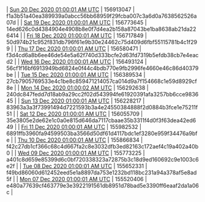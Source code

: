 | [Sun 20 Dec 2020 01:00:01 AM UTC]() | 156913047 | f1a3b51a40ea389939a0abcc56bb68959f29fcba007c3a6d0a7638562526a07d | 
| [Sat 19 Dec 2020 01:00:01 AM UTC]() | 156773645 | 14ed626c0d4384904e4908b8e0f7d4ea2b158a87043be1ba8638ab21da226414 | 
| [Fri 18 Dec 2020 01:00:01 AM UTC]() | 156717849 | 50d974b21c952f831db796f61e9b30e24462c75d409d6fbf55115781b4c1f299 | 
| [Thu 17 Dec 2020 01:00:01 AM UTC]() | 156580471 | f3d4cd6a8b6ee46de54e5a62f740d333bcfe2d63fd7319b5efdb38cb7e4eacd2 | 
| [Wed 16 Dec 2020 01:00:01 AM UTC]() | 156493124 | 56cf1f16bf6913949bd6824e0f44c4bdb770e9fb2996fe4660e46c86d40379be | 
| [Tue 15 Dec 2020 01:00:01 AM UTC]() | 156389534 | 27cb7905769533e4c1be8c859471214057ca014d9a7f154668c1e59d8929cf8e | 
| [Mon 14 Dec 2020 01:00:02 AM UTC]() | 156292638 | 240dc847fedd7d18ab9a29cc2f02d543994fe61920391afa3257bb6cce983645 | 
| [Sun 13 Dec 2020 01:00:01 AM UTC]() | 156228217 | 83963a3a3f73991494d7221593b3a4e24550384888f2d0884b3fce1e75211f51 | 
| [Sat 12 Dec 2020 01:00:01 AM UTC]() | 156055709 | 35e3805e2de62e1c0a0e815d646da7117cbaae35b3311f4d0f3f63dea42ed649 | 
| [Fri 11 Dec 2020 01:00:01 AM UTC]() | 155982532 | 6891ffb3960fa94599503ba3566d50df61d4117bdc1ef3280e959f34476a9bfe | 
| [Thu 10 Dec 2020 01:00:01 AM UTC]() | 155866834 | f42c27db1cf366c68c4d667fa2c8e3032dfb3ed82163c172aef4c19a402a40b0 | 
| [Wed 09 Dec 2020 01:00:01 AM UTC]() | 155773225 | a401c8d659e85399d6c0bf720338323a72875b3c18d9ed160692c9e1003c6e2f | 
| [Tue 08 Dec 2020 01:00:01 AM UTC]() | 155652331 | f49bd86060d612452eed5e1a8897da753e1232bd118bc231a94a378af5e8ad5f | 
| [Mon 07 Dec 2020 01:00:01 AM UTC]() | 155520406 | e480a77639cf463779e3e3922191561db8951d78bad5e3390ff6eaaf2da1a06c | 
